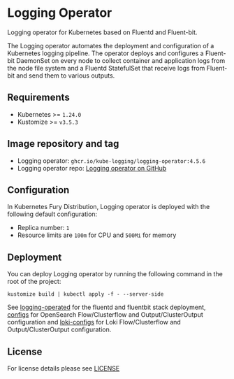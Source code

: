 # Logging Operator

<!-- <KFD-DOCS> -->

Logging operator for Kubernetes based on Fluentd and Fluent-bit.

The Logging operator automates the deployment and configuration of a Kubernetes logging pipeline. The operator deploys
and configures a Fluent-bit DaemonSet on every node to collect container and application logs from the node file system
and a Fluentd StatefulSet that receive logs from Fluent-bit and send them to various outputs.

## Requirements

- Kubernetes >= `1.24.0`
- Kustomize >= `v3.5.3`

## Image repository and tag

- Logging operator: `ghcr.io/kube-logging/logging-operator:4.5.6`
- Logging operator repo: [Logging operator on GitHub][logging-operator-github]

## Configuration

In Kubernetes Fury Distribution, Logging operator is deployed with the following default configuration:

- Replica number: `1`
- Resource limits are `100m` for CPU and `500Mi` for memory

## Deployment

You can deploy Logging operator by running the following command in the root of the project:

```shell
kustomize build | kubectl apply -f - --server-side
```

See [logging-operated](../logging-operated) for the fluentd and fluentbit stack deployment, [configs](../configs)
for OpenSearch Flow/Clusterflow and Output/ClusterOutput configuration and [loki-configs](../loki-configs) for Loki Flow/Clusterflow and Output/ClusterOutput configuration.

<!-- Links -->

[logging-operator-github]: https://github.com/banzaicloud/logging-operator

<!-- </KFD-DOCS> -->

## License

For license details please see [LICENSE](../../LICENSE)
